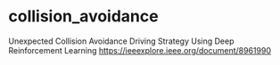 # collision_avoidance
Unexpected Collision Avoidance Driving Strategy Using Deep Reinforcement Learning
https://ieeexplore.ieee.org/document/8961990
